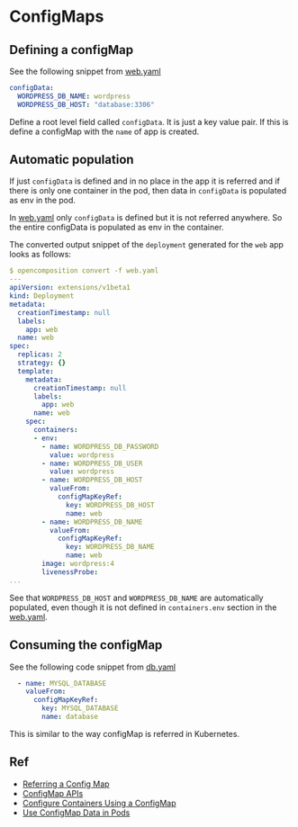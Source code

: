 # ConfigMaps

## Defining a configMap

See the following snippet from [web.yaml](./web.yaml)

```yaml
configData:
  WORDPRESS_DB_NAME: wordpress
  WORDPRESS_DB_HOST: "database:3306"
```

Define a root level field called `configData`. It is just a key value pair. If this is define a configMap with the `name` of app is created.

## Automatic population

If just `configData` is defined and in no place in the app it is referred and if there is only one container in the pod, then data in `configData` is populated as env in the pod.

In [web.yaml](./web.yaml) only `configData` is defined but it is not referred anywhere. So the entire configData is populated as env in the container.

The converted output snippet of the `deployment` generated for the `web` app looks as follows:

```yaml
$ opencomposition convert -f web.yaml
---
apiVersion: extensions/v1beta1
kind: Deployment
metadata:
  creationTimestamp: null
  labels:
    app: web
  name: web
spec:
  replicas: 2
  strategy: {}
  template:
    metadata:
      creationTimestamp: null
      labels:
        app: web
      name: web
    spec:
      containers:
      - env:
        - name: WORDPRESS_DB_PASSWORD
          value: wordpress
        - name: WORDPRESS_DB_USER
          value: wordpress
        - name: WORDPRESS_DB_HOST
          valueFrom:
            configMapKeyRef:
              key: WORDPRESS_DB_HOST
              name: web
        - name: WORDPRESS_DB_NAME
          valueFrom:
            configMapKeyRef:
              key: WORDPRESS_DB_NAME
              name: web
        image: wordpress:4
        livenessProbe:
...
```

See that `WORDPRESS_DB_HOST` and `WORDPRESS_DB_NAME` are automatically populated, even though it is not defined in `containers.env` section in the [web.yaml](./web.yaml).

## Consuming the configMap

See the following code snippet from [db.yaml](./db.yaml)

```yaml
  - name: MYSQL_DATABASE
    valueFrom:
      configMapKeyRef:
        key: MYSQL_DATABASE
        name: database
```

This is similar to the way configMap is referred in Kubernetes.


## Ref

- [Referring a Config Map](https://kubernetes.io/docs/api-reference/v1.6/#envvarsource-v1-core)
- [ConfigMap APIs](https://kubernetes.io/docs/api-reference/v1.6/#configmap-v1-core)
- [Configure Containers Using a ConfigMap](https://kubernetes.io/docs/tasks/configure-pod-container/configmap/)
- [Use ConfigMap Data in Pods](https://kubernetes.io/docs/tasks/configure-pod-container/configure-pod-configmap/)
